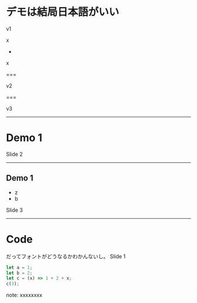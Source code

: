 # デモは結局日本語がいい

v1

x

-

x

===

v2

===

v3

---

# Demo 1

Slide 2

---

## Demo 1

- z
- b

Slide 3

---

# Code

だってフォントがどうなるかわかんないし。
Slide 1

```js [1-2|3|4]
let a = 1;
let b = 2;
let c = (x) => 1 + 2 + x;
c(3);
```

note: xxxxxxxx
